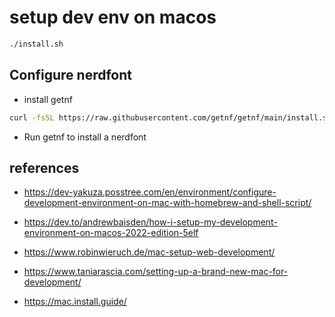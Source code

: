 # setup dev env on macos

```sh
./install.sh
```

## Configure nerdfont

- install getnf

```sh
curl -fsSL https://raw.githubusercontent.com/getnf/getnf/main/install.sh | bash
```

- Run getnf to install a nerdfont


## references

* https://dev-yakuza.posstree.com/en/environment/configure-development-environment-on-mac-with-homebrew-and-shell-script/

* https://dev.to/andrewbaisden/how-i-setup-my-development-environment-on-macos-2022-edition-5elf

* https://www.robinwieruch.de/mac-setup-web-development/

* https://www.taniarascia.com/setting-up-a-brand-new-mac-for-development/

* https://mac.install.guide/
